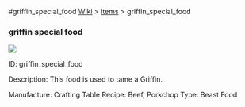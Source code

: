 #griffin_special_food
<a href="/wiki.html">Wiki</a> > <a href="/posts/wiki/items/index.html">items</a> > <a>griffin_special_food</a>
<div class="iteminfo">
<h3>griffin special food</h3>
<img class="pixelimage" src="https://dragon-force-studio.com/images/EF_wiki/griffin_special_food.png">

<a class="iteminfoitem">ID: griffin_special_food</a></div>
Description:   This food is used to tame a Griffin.

Manufacture:  Crafting Table
Recipe:  Beef, Porkchop
Type:  Beast Food